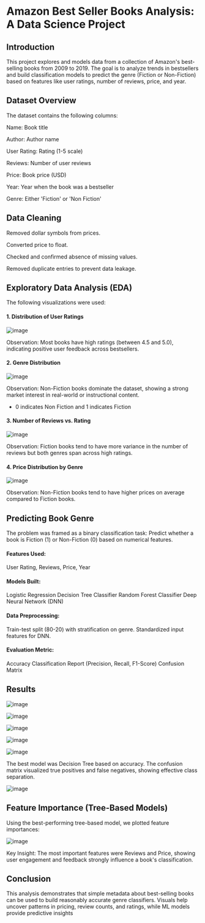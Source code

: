 # Amazon Best Seller Books Analysis: A Data Science Project


## Introduction

This project explores and models data from a collection of Amazon's best-selling books from 2009 to 2019. The goal is to analyze trends in bestsellers and build classification models to predict the genre (Fiction or Non-Fiction) based on features like user ratings, number of reviews, price, and year.

## Dataset Overview

The dataset contains the following columns:

Name: Book title

Author: Author name

User Rating: Rating (1-5 scale)

Reviews: Number of user reviews

Price: Book price (USD)

Year: Year when the book was a bestseller

Genre: Either 'Fiction' or 'Non Fiction'

## Data Cleaning

Removed dollar symbols from prices.

Converted price to float.

Checked and confirmed absence of missing values.

Removed duplicate entries to prevent data leakage.

## Exploratory Data Analysis (EDA)

The following visualizations were used:

#### 1. Distribution of User Ratings

![image](https://github.com/user-attachments/assets/82e11a90-9659-4300-8b25-d1f5147c246e)

Observation: Most books have high ratings (between 4.5 and 5.0), indicating positive user feedback across bestsellers.

#### 2. Genre Distribution

![image](https://github.com/user-attachments/assets/3ed370f0-2d6d-42ca-836e-b65c22735f44)

Observation: Non-Fiction books dominate the dataset, showing a strong market interest in real-world or instructional content.
* 0 indicates Non Fiction and 1 indicates Fiction

#### 3. Number of Reviews vs. Rating

![image](https://github.com/user-attachments/assets/0900c558-eaad-4fdc-bfca-401645e3981e)

Observation: Fiction books tend to have more variance in the number of reviews but both genres span across high ratings.

#### 4. Price Distribution by Genre

![image](https://github.com/user-attachments/assets/bc43ba2a-a637-42b9-a43a-4261122ce8dc)

Observation: Non-Fiction books tend to have higher prices on average compared to Fiction books.

## Predicting Book Genre

The problem was framed as a binary classification task: Predict whether a book is Fiction (1) or Non-Fiction (0) based on numerical features.

#### Features Used:

User Rating, Reviews, Price, Year

#### Models Built:

Logistic Regression
Decision Tree Classifier
Random Forest Classifier
Deep Neural Network (DNN)

#### Data Preprocessing:

Train-test split (80-20) with stratification on genre.
Standardized input features for DNN.

#### Evaluation Metric:

Accuracy
Classification Report (Precision, Recall, F1-Score)
Confusion Matrix

## Results

![image](https://github.com/user-attachments/assets/4b5612e2-2cc7-4032-ab3d-0029c3d82547)

![image](https://github.com/user-attachments/assets/098af0bd-4952-4505-80d4-73f51cae4dd5)

![image](https://github.com/user-attachments/assets/4b4b31f2-3fb1-476a-86bf-498264bd56f5)

![image](https://github.com/user-attachments/assets/82c6868a-6172-411d-803a-41c1b08abead)

![image](https://github.com/user-attachments/assets/31272df9-ca1a-4189-aa01-1c78d4398398)

The best model was Decision Tree based on accuracy. The confusion matrix visualized true positives and false negatives, showing effective class separation.

![image](https://github.com/user-attachments/assets/d7a32363-09f5-4eb6-a10b-5c5c69b42b88)


## Feature Importance (Tree-Based Models)

Using the best-performing tree-based model, we plotted feature importances:

![image](https://github.com/user-attachments/assets/10b1bb7d-b18e-4543-ae92-9b1f7deebeb7)

Key Insight: The most important features were Reviews and Price, showing user engagement and feedback strongly influence a book's classification.

## Conclusion

This analysis demonstrates that simple metadata about best-selling books can be used to build reasonably accurate genre classifiers. Visuals help uncover patterns in pricing, review counts, and ratings, while ML models provide predictive insights





